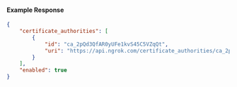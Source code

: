 <!-- Code generated for API Clients. DO NOT EDIT. -->

#### Example Response

```json
{
	"certificate_authorities": [
		{
			"id": "ca_2pQd3QfAR0yUFe1kvS45C5VZqQt",
			"uri": "https://api.ngrok.com/certificate_authorities/ca_2pQd3QfAR0yUFe1kvS45C5VZqQt"
		}
	],
	"enabled": true
}
```

